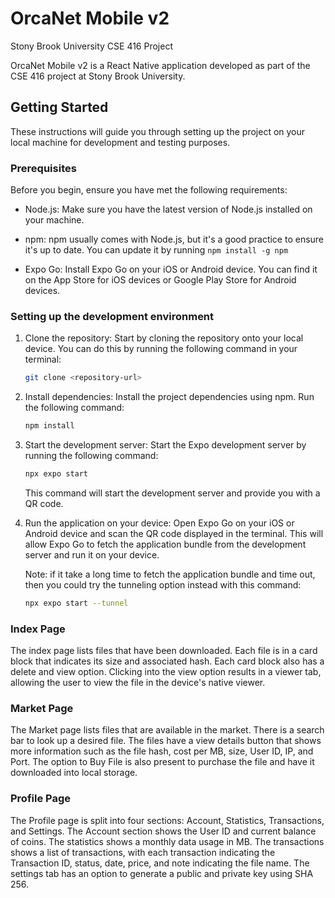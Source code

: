 # OrcaNet Mobile v2

Stony Brook University CSE 416 Project

OrcaNet Mobile v2 is a React Native application developed as part of the CSE 416 project at Stony Brook University.

## Getting Started

These instructions will guide you through setting up the project on your local machine for development and testing purposes.

### Prerequisites

Before you begin, ensure you have met the following requirements:

- Node.js: Make sure you have the latest version of Node.js installed on your machine.

- npm: npm usually comes with Node.js, but it's a good practice to ensure it's up to date. You can update it by running `npm install -g npm`

- Expo Go: Install Expo Go on your iOS or Android device. You can find it on the App Store for iOS devices or Google Play Store for Android devices.

### Setting up the development environment

1. Clone the repository: Start by cloning the repository onto your local device. You can do this by running the following command in your terminal:

    ```bash
    git clone <repository-url>
    ```

2. Install dependencies: Install the project dependencies using npm. Run the following command:

    ```bash
    npm install
    ```

3. Start the development server: Start the Expo development server by running the following command:

    ```bash
    npx expo start
    ```
    This command will start the development server and provide you with a QR code.


4. Run the application on your device: Open Expo Go on your iOS or Android device and scan the QR code displayed in the terminal. This will allow Expo Go to fetch the application bundle from the development server and run it on your device.

    Note: if it take a long time to fetch the application bundle and time out, then you could try the tunneling option instead with this command:

    ```bash
    npx expo start --tunnel
    ```

### Index Page
The index page lists files that have been downloaded. Each file is in a card block that indicates its size and associated hash. Each card block also has a delete and view option. Clicking into the view option results in a viewer tab, allowing the user to view the file in the device's native viewer. 

### Market Page
The Market page lists files that are available in the market. There is a search bar to look up a desired file. The files have a view details button that shows more information such as the file hash, cost per MB, size, User ID, IP, and Port. The option to Buy File is also present to purchase the file and have it downloaded into local storage. 

### Profile Page
The Profile page is split into four sections: Account, Statistics, Transactions, and Settings. The Account section shows the User ID and current balance of coins. The statistics shows a monthly data usage in MB. The transactions shows a list of transactions, with each transaction indicating the Transaction ID, status, date, price, and note indicating the file name. The settings tab has an option to generate a public and private key using SHA 256.  